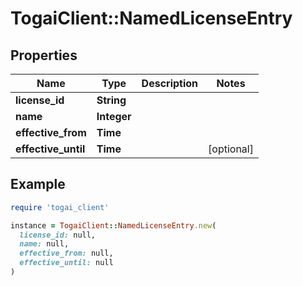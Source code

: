 # TogaiClient::NamedLicenseEntry

## Properties

| Name | Type | Description | Notes |
| ---- | ---- | ----------- | ----- |
| **license_id** | **String** |  |  |
| **name** | **Integer** |  |  |
| **effective_from** | **Time** |  |  |
| **effective_until** | **Time** |  | [optional] |

## Example

```ruby
require 'togai_client'

instance = TogaiClient::NamedLicenseEntry.new(
  license_id: null,
  name: null,
  effective_from: null,
  effective_until: null
)
```

